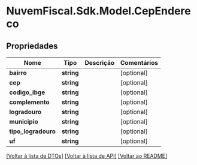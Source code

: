 # NuvemFiscal.Sdk.Model.CepEndereco

## Propriedades

Nome | Tipo | Descrição | Comentários
------------ | ------------- | ------------- | -------------
**bairro** | **string** |  | [optional] 
**cep** | **string** |  | [optional] 
**codigo_ibge** | **string** |  | [optional] 
**complemento** | **string** |  | [optional] 
**logradouro** | **string** |  | [optional] 
**municipio** | **string** |  | [optional] 
**tipo_logradouro** | **string** |  | [optional] 
**uf** | **string** |  | [optional] 

[[Voltar à lista de DTOs]](../README.md#documentation-for-models) [[Voltar à lista de API]](../README.md#documentation-for-api-endpoints) [[Voltar ao README]](../README.md)

